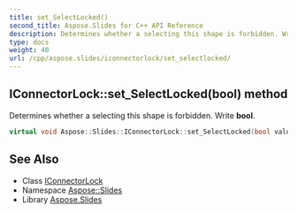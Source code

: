 ```yaml
---
title: set_SelectLocked()
second_title: Aspose.Slides for C++ API Reference
description: Determines whether a selecting this shape is forbidden. Write bool.
type: docs
weight: 40
url: /cpp/aspose.slides/iconnectorlock/set_selectlocked/
---
```

## IConnectorLock::set_SelectLocked(bool) method


Determines whether a selecting this shape is forbidden. Write **bool**.

```cpp
virtual void Aspose::Slides::IConnectorLock::set_SelectLocked(bool value)=0
```

## See Also

* Class [IConnectorLock](./)
* Namespace [Aspose::Slides](../)
* Library [Aspose.Slides](../../)